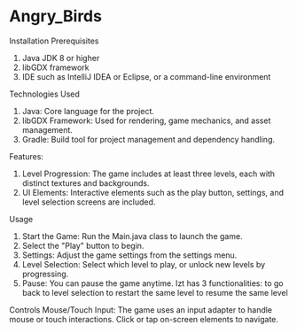 # Angry_Birds

Installation
Prerequisites
1. Java JDK 8 or higher
2. libGDX framework
3. IDE such as IntelliJ IDEA or Eclipse, or a command-line environment

Technologies Used
1. Java: Core language for the project.
2. libGDX Framework: Used for rendering, game mechanics, and asset management.
3. Gradle: Build tool for project management and dependency handling.

Features:
1. Level Progression: The game includes at least three levels, each with distinct textures and backgrounds.
2. UI Elements: Interactive elements such as the play button, settings, and level selection screens are included.

Usage
1. Start the Game: Run the Main.java class to launch the game.
2. Select the "Play" button to begin.
3. Settings: Adjust the game settings from the settings menu.
4. Level Selection: Select which level to play, or unlock new levels by progressing.
5. Pause: You can pause the game anytime. Izt has 3 functionalities: to go back to level selection
                                                                     to restart the same level
                                                                     to resume the same level

Controls
Mouse/Touch Input: The game uses an input adapter to handle mouse or touch interactions. 
Click or tap on-screen elements to navigate.


